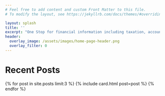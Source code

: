 ```yaml
---
# Feel free to add content and custom Front Matter to this file.
# To modify the layout, see https://jekyllrb.com/docs/themes/#overriding-theme-defaults

layout: splash
title: ''
excerpt: "One Stop for financial information including taxation, accounting and a lot more. Please check our [`blog`](/blog) for latest articles"
header:
  overlay_image: /assets/images/home-page-header.png
  overlay_filter: 0
---
```


<h1>Recent Posts</h1>
<div class="recent__posts">
{% for post in site.posts limit:3 %}
  {% include card.html post=post %}
{% endfor %}
</div>